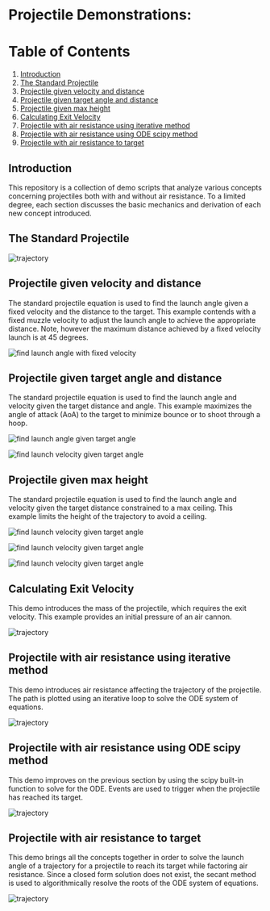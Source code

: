# Projectile Demonstrations:

# Table of Contents
1. [Introduction](#introduction)
2. [The Standard Projectile](#the-standard-projectile)
3. [Projectile given velocity and distance](#projectile-given-velocity-and-distance)
4. [Projectile given target angle and distance](#projectile-given-target-angle-and-distance)
5. [Projectile given max height](#projectile-given-max-height)
6. [Calculating Exit Velocity](#calculating-exit-velocity)
7. [Projectile with air resistance using iterative method](#projectile-with-air-resistance-using-iterative-method)
8. [Projectile with air resistance using ODE scipy method](#projectile-with-air-resistance-using-ODE-scipy-method)
9. [Projectile with air resistance to target](#projectile-with-air-resistance-to-target)

## Introduction

This repository is a collection of demo scripts that analyze various concepts concerning projectiles both with and
without air resistance. To a limited degree, each section discusses the basic mechanics and derivation of each new
concept introduced.

## The Standard Projectile

![trajectory](https://latex.codecogs.com/svg.image?\bg_white&space;y&space;=&space;y_0&space;&plus;&space;tan(\theta_{i})&space;x&space;-&space;\frac{g}{2V_{0}^2cos(\theta_{i})}x&space;^2)

## Projectile given velocity and distance

The standard projectile equation is used to find the launch angle given a fixed velocity and the distance to the target.
This example contends with a fixed muzzle velocity to adjust the launch angle to achieve the appropriate distance. Note,
however the maximum distance achieved by a fixed velocity launch is at 45 degrees.

<!-- \theta_{i}=tan^{-1} \left(\frac{V_{0}^{2} + \sqrt{V_{0}^{4} - g(g x_{final}^2 + 2(y_{final} - y_{0})V_{0}^{2})}}{g x_{final}}\right) -->
![find launch angle with fixed velocity](https://latex.codecogs.com/svg.image?\bg_white&space;\theta_{i}=tan^{-1}&space;\left(\frac{V_{0}^{2}&space;&plus;&space;\sqrt{V_{0}^{4}&space;-&space;g(g&space;x_{final}^2&space;&plus;&space;2(y_{final}&space;-&space;y_{0})V_{0}^{2})}}{g&space;x_{final}}\right))

## Projectile given target angle and distance

The standard projectile equation is used to find the launch angle and velocity given the target distance and angle. This
example maximizes the angle of attack (AoA) to the target to minimize bounce or to shoot through a hoop.

<!-- \theta_{i} = tan^{-1}\left(\frac{-x_{final}tan(\theta_{final}) - 2(y_{0} + y_{final})}{x_{final}}\right) -->
![find launch angle given target angle](https://latex.codecogs.com/svg.image?\bg_white&space;\theta_{i}&space;=&space;tan^{-1}\left(\frac{-x_{final}tan(\theta_{final})&space;-&space;2(y_{0}&space;&plus;&space;y_{final})}{x_{final}}\right))

<!-- V_{0}=\frac{1}{cos(\theta_{i})} \sqrt{\frac{g x_{final}}{tan(\theta_{i}) - tan(\theta_{final})}} -->
![find launch velocity given target angle](https://latex.codecogs.com/svg.image?\bg_white&space;V_{0}=\frac{1}{cos(\theta_{i})}&space;\sqrt{\frac{g&space;x_{final}}{tan(\theta_{i})&space;-&space;tan(\theta_{final})}})

## Projectile given max height

The standard projectile equation is used to find the launch angle and velocity given the target distance constrained to
a max ceiling. This example limits the height of the trajectory to avoid a ceiling.

<!-- \theta_{final}=tan^{-1}\left({tan(\theta_{i})-\frac{x_{final}}{2(y_{max}- y_{0})}tan^2(\theta_{i})}\right) -->
![find launch velocity given target angle](https://latex.codecogs.com/svg.image?\bg_white&space;\theta_{final}=tan^{-1}\left({tan(\theta_{i})-\frac{x_{final}}{2(y_{max}-&space;y_{0})}tan^2(\theta_{i})}\right))

<!-- \theta_{i}=tan^{-1}\left(\frac{2(y_{max}-h) + \sqrt{(y_{max}-y_{0})(y_{max}-y_{final}})}{x_{final}}\right) -->
![find launch velocity given target angle](https://latex.codecogs.com/svg.image?\bg_white&space;\theta_{i}=tan^{-1}\left(\frac{2(y_{max}-h)&space;&plus;&space;\sqrt{(y_{max}-y_{0})(y_{max}-y_{final}})}{x_{final}}\right))

<!-- V_{0}=\frac{1}{cos(\theta_{i})} \sqrt{\frac{g x_{final}}{tan(\theta_{i}) - tan(\theta_{final})}} -->
![find launch velocity given target angle](https://latex.codecogs.com/svg.image?\bg_white&space;V_{0}=\frac{1}{cos(\theta_{i})}&space;\sqrt{\frac{g&space;x_{final}}{tan(\theta_{i})&space;-&space;tan(\theta_{final})}})

## Calculating Exit Velocity

This demo introduces the mass of the projectile, which requires the exit velocity. This example provides an initial pressure of an air cannon. 

![trajectory](https://latex.codecogs.com/svg.image?\bg_white&space;y&space;=&space;y_0&space;&plus;&space;tan(\theta_{i})&space;x&space;-&space;\frac{g}{2V_{0}^2cos(\theta_{i})}x&space;^2)

## Projectile with air resistance using iterative method

This demo introduces air resistance affecting the trajectory of the projectile. The path is plotted using an iterative loop to solve the ODE system of equations.

![trajectory](https://latex.codecogs.com/svg.image?\bg_white&space;y&space;=&space;y_0&space;&plus;&space;tan(\theta_{i})&space;x&space;-&space;\frac{g}{2V_{0}^2cos(\theta_{i})}x&space;^2)

## Projectile with air resistance using ODE scipy method

This demo improves on the previous section by using the scipy built-in function to solve for the ODE. Events are used to trigger when the projectile has reached its target.

![trajectory](https://latex.codecogs.com/svg.image?\bg_white&space;y&space;=&space;y_0&space;&plus;&space;tan(\theta_{i})&space;x&space;-&space;\frac{g}{2V_{0}^2cos(\theta_{i})}x&space;^2)

## Projectile with air resistance to target

This demo brings all the concepts together in order to solve the launch angle of a trajectory for a projectile to reach its target while factoring air resistance. Since a closed form solution does not exist, the secant method is used to algorithmically resolve the roots of the ODE system of equations.

![trajectory](https://latex.codecogs.com/svg.image?\bg_white&space;y&space;=&space;y_0&space;&plus;&space;tan(\theta_{i})&space;x&space;-&space;\frac{g}{2V_{0}^2cos(\theta_{i})}x&space;^2)
